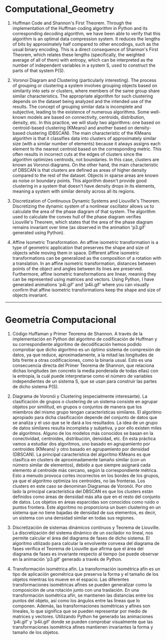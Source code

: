 # Computational_Geometry
1. Huffman Code and Shannon's First Theorem.
  Through the implementation of the Huffman coding algorithm in Python and its corresponding decoding algorithm, we have been able to       verify that this algorithm is an optimal data compression system. It reduces the lengths of bits by approximately half compared to        other encodings, such as the usual binary encoding. This is a direct consequence of Shannon's First Theorem, which relates these         lengths (specifically, the weighted average of all of them) with entropy, which can be interpreted as the number of independent            variables in a system S, used to construct the parts of that system P(S).

3. Voronoi Diagram and Clustering (particularly interesting).
The process of grouping or clustering a system involves grouping objects based on similarity into sets or clusters, where members of the same group share similar characteristics. The appropriate algorithm for such clustering depends on the dataset being analyzed and the intended use of the results.
The concept of grouping similar data is incomplete and subjective, leading to the existence of numerous algorithms. Some well-known models are based on connectivity, centroids, distribution, density, etc. In this practice, we will study two algorithms: one based on centroid-based clustering (KMeans) and another based on density-based clustering (DBSCAN).
The main characteristic of the KMeans algorithm is that it classifies data into clusters of approximately similar size (with a similar number of elements) because it always assigns each element to the nearest centroid based on the corresponding metric. This often results in incorrect cuts at the edges of clusters since the algorithm optimizes centroids, not boundaries. In this case, clusters are known as Voronoi diagrams.
On the other hand, the main characteristic of DBSCAN is that clusters are defined as areas of higher density compared to the rest of the dataset. Objects in sparse areas are known as noise or boundary points. This algorithm doesn't provide good clustering in a system that doesn't have density drops in its elements, meaning a system with similar density across all its regions.

4. Discretization of Continuous Dynamic Systems and Liouville's Theorem.
Discretizing the dynamic system of a nonlinear oscillator allows us to calculate the area of the phase diagram of that system. The algorithm used to calculate the convex hull of the phase diagram verifies Liouville's Theorem, which states that the area of the phase diagram remains invariant over time (as observed in the animation 'p3.gif' generated using Python).

5. Affine Isometric Transformation.
An affine isometric transformation is a type of geometric application that preserves the shape and size of objects while moving them in space. Different affine isometric transformations can be generalized as the composition of a rotation with a translation.
In an affine isometric transformation, distances between points of the object and angles between its lines are preserved. Furthermore, affine isometric transformations are linear, meaning they can be represented using matrices and vectors.
Using Python, I have generated animations 'p4i.gif' and 'p4ii.gif' where you can visually confirm that affine isometric transformations keep the shape and size of objects invariant.

----------------------------------------

# Geometría Computacional

1. Código Huffaman y Primer Teorema de Shannon.
A través de la implementación en Python del algoritmo de codificación de
Huffman y su correspondiente algoritmo de decodificación hemos podido comprobar que 
dicho algoritmo es un óptimo sistema de compresión de datos, ya que reduce, 
aproximadamente, a la mitad las longitudes de bits frente a otras codificaciones,
como la binaria usual. Esto es una consecuencia directa del Primer Teorema de
Shannon, que relaciona dichas longitudes (en concreto la media ponderada de todas ellas)
con la entropía, la cuál puede interpretarse como el número de variables
independientes de un sistema S, que se usan para construir las partes de
dicho sistema P(S).

2. Diagrama de Voronói y Clustering (especialmente interesante).
La clasificación de grupos o clustering de un sistema consiste en agrupar objetos por similitud, en
grupos o conjuntos de manera que los miembros del mismo grupo tengan características similares. El
algoritmo apropiado para dicha clasificación depende del conjunto de datos que se analiza y el uso que
se le dará a los resultados.
La idea de un grupo de datos similares resulta incompleta y subjetiva, y por ello existen miles de
algoritmos. Alguno de los modelos más conocidos se basan en la conectividad, centroides, distribución,
densidad, etc. En esta práctica vamos a estudiar dos algoritmos, uno basado en agrupamiento por
centroides (KMeans) y otro basado en agrupamiento por densidad (DBSCAN).
La principal característica del algoritmo KMeans es que clasifica en clusters de aproximadamente
tamaño similar (con un número similar de elementos), debido a que siempre asignará cada elemento
al centroide más cercano, según la correspondiente métrica. Esto a menudo provoca cortes incorrectos
en los bordes de los grupos, ya que el algoritmo optimiza los centroides, no las fronteras. Los clusters
en este caso se denominan Diagramas de Voronói.
Por otro lado la principal característica del DBSCAN es que los clusters están definidos como áreas de
densidad más alta que en el resto del conjunto de datos. Los objetos en áreas esparcidas son conocidos
como ruido o puntos frontera. Este algoritmo no proporciona un buen clustering en un sistema que no
tiene bajadas de densidad de sus elementos, es decir, un sistema con una densidad similar en todas sus
regiones.

3. Discretización de sistemas dinámicos continuos y Teorema de Liouville.
La discretización del sistema dinámico de un oscilador no lineal, nos permite calcular el área del
diagrama de fases de dicho sistema. El algoritmo utilizado para calcular la envolvente convexa del
diagrama de fases verifica el Teorema de Liouville que afirma que el área del diagrama de fases es
invariante respecto al tiempo (se puede observar en la animación 'p3.gif' generado a través de Python.

4. Transformación isométrica afín.
La transformación isométrica afín es un tipo de aplicación geométrica que preserva la forma y el
tamaño de los objetos mientras los mueve en el espacio. Las diferentes transformaciones isométricas
afines se pueden generalizar como la composición de una rotación junto con una traslación.
En una transformación isométrica afín, se mantienen las distancias entre los puntos del objeto, así
como los ángulos entre las líneas que lo componen. Además, las transformaciones isométricas y afines
son lineales, lo que significa que se pueden representar por medio de matrices y vectores.
Utilizando Python he generado las animaciones 'p4i.gif' y 'p4ii.gif' donde se pueden comprobar
visualmente que las transformaciones isométrica afines mantienen invariantes la forma y tamaño de los
objetos.
